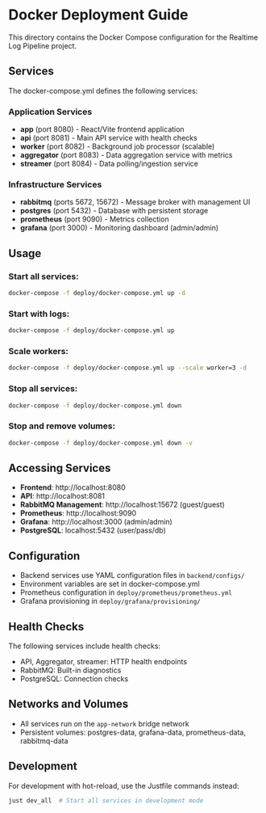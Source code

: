 # Docker Deployment Guide

This directory contains the Docker Compose configuration for the Realtime Log Pipeline project.

## Services

The docker-compose.yml defines the following services:

### Application Services

- **app** (port 8080) - React/Vite frontend application
- **api** (port 8081) - Main API service with health checks
- **worker** (port 8082) - Background job processor (scalable)
- **aggregator** (port 8083) - Data aggregation service with metrics
- **streamer** (port 8084) - Data polling/ingestion service

### Infrastructure Services

- **rabbitmq** (ports 5672, 15672) - Message broker with management UI
- **postgres** (port 5432) - Database with persistent storage
- **prometheus** (port 9090) - Metrics collection
- **grafana** (port 3000) - Monitoring dashboard (admin/admin)

## Usage

### Start all services:

```bash
docker-compose -f deploy/docker-compose.yml up -d
```

### Start with logs:

```bash
docker-compose -f deploy/docker-compose.yml up
```

### Scale workers:

```bash
docker-compose -f deploy/docker-compose.yml up --scale worker=3 -d
```

### Stop all services:

```bash
docker-compose -f deploy/docker-compose.yml down
```

### Stop and remove volumes:

```bash
docker-compose -f deploy/docker-compose.yml down -v
```

## Accessing Services

- **Frontend**: http://localhost:8080
- **API**: http://localhost:8081
- **RabbitMQ Management**: http://localhost:15672 (guest/guest)
- **Prometheus**: http://localhost:9090
- **Grafana**: http://localhost:3000 (admin/admin)
- **PostgreSQL**: localhost:5432 (user/pass/db)

## Configuration

- Backend services use YAML configuration files in `backend/configs/`
- Environment variables are set in docker-compose.yml
- Prometheus configuration in `deploy/prometheus/prometheus.yml`
- Grafana provisioning in `deploy/grafana/provisioning/`

## Health Checks

The following services include health checks:

- API, Aggregator, streamer: HTTP health endpoints
- RabbitMQ: Built-in diagnostics
- PostgreSQL: Connection checks

## Networks and Volumes

- All services run on the `app-network` bridge network
- Persistent volumes: postgres-data, grafana-data, prometheus-data, rabbitmq-data

## Development

For development with hot-reload, use the Justfile commands instead:

```bash
just dev_all  # Start all services in development mode
```

